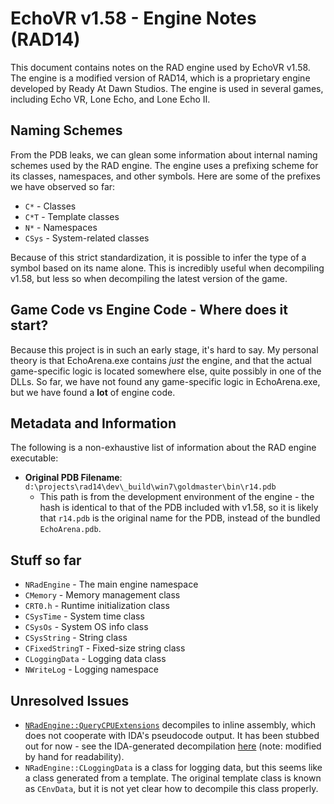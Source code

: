 # EchoVR v1.58 - Engine Notes (RAD14)

This document contains notes on the RAD engine used by EchoVR v1.58. The engine is a modified version of RAD14, which is a proprietary engine developed by Ready At Dawn Studios. The engine is used in several games, including Echo VR, Lone Echo, and Lone Echo II.

## Naming Schemes

From the PDB leaks, we can glean some information about internal naming schemes used by the RAD engine. The engine uses a prefixing scheme for its classes, namespaces, and other symbols. Here are some of the prefixes we have observed so far:

- `C*` - Classes
- `C*T` - Template classes
- `N*` - Namespaces
- `CSys` - System-related classes

Because of this strict standardization, it is possible to infer the type of a symbol based on its name alone. This is incredibly useful when decompiling v1.58, but less so when decompiling the latest version of the game.

## Game Code vs Engine Code - Where does it start?

Because this project is in such an early stage, it's hard to say. My personal theory is that EchoArena.exe contains *just* the engine, and that the actual game-specific logic is located somewhere else, quite possibly in one of the DLLs. So far, we have not found any game-specific logic in EchoArena.exe, but we have found a **lot** of engine code.

## Metadata and Information

The following is a non-exhaustive list of information about the RAD engine executable:

- **Original PDB Filename**: `d:\projects\rad14\dev\_build\win7\goldmaster\bin\r14.pdb`
  - This path is from the development environment of the engine - the hash is identical to that of the PDB included with v1.58, so it is likely that `r14.pdb` is the original name for the PDB, instead of the bundled `EchoArena.pdb`.

## Stuff so far

- `NRadEngine` - The main engine namespace
- `CMemory` - Memory management class
- `CRT0.h` - Runtime initialization class
- `CSysTime` - System time class
- `CSysOs` - System OS info class
- `CSysString` - String class
- `CFixedStringT` - Fixed-size string class
- `CLoggingData` - Logging data class
- `NWriteLog` - Logging namespace

## Unresolved Issues

- [`NRadEngine::QueryCPUExtensions`](https://github.com/N3rdL0rd/EchoDecomp/blob/main/echovr58/EchoArena/NRadEngine/NRadEngine.cpp#L112) decompiles to inline assembly, which does not cooperate with IDA's pseudocode output. It has been stubbed out for now - see the IDA-generated decompilation [here](/echovr58/wip/NRadEngine.cpp) (note: modified by hand for readability).
- `NRadEngine::CLoggingData` is a class for logging data, but this seems like a class generated from a template. The original template class is known as `CEnvData`, but it is not yet clear how to decompile this class properly.